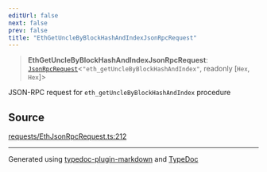 ```yaml
---
editUrl: false
next: false
prev: false
title: "EthGetUncleByBlockHashAndIndexJsonRpcRequest"
---
```


> **EthGetUncleByBlockHashAndIndexJsonRpcRequest**: [`JsonRpcRequest`](/generated/tevm/api/type-aliases/jsonrpcrequest/)\<`"eth_getUncleByBlockHashAndIndex"`, readonly [`Hex`, `Hex`]\>

JSON-RPC request for `eth_getUncleByBlockHashAndIndex` procedure

## Source

[requests/EthJsonRpcRequest.ts:212](https://github.com/evmts/tevm-monorepo/blob/main/vm/api/src/requests/EthJsonRpcRequest.ts#L212)

***
Generated using [typedoc-plugin-markdown](https://www.npmjs.com/package/typedoc-plugin-markdown) and [TypeDoc](https://typedoc.org/)
